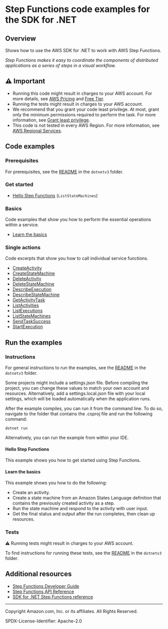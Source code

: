 # Step Functions code examples for the SDK for .NET

## Overview

Shows how to use the AWS SDK for .NET to work with AWS Step Functions.

<!--custom.overview.start-->
<!--custom.overview.end-->

_Step Functions makes it easy to coordinate the components of distributed applications as a series of steps in a visual workflow._

## ⚠ Important

* Running this code might result in charges to your AWS account. For more details, see [AWS Pricing](https://aws.amazon.com/pricing/) and [Free Tier](https://aws.amazon.com/free/).
* Running the tests might result in charges to your AWS account.
* We recommend that you grant your code least privilege. At most, grant only the minimum permissions required to perform the task. For more information, see [Grant least privilege](https://docs.aws.amazon.com/IAM/latest/UserGuide/best-practices.html#grant-least-privilege).
* This code is not tested in every AWS Region. For more information, see [AWS Regional Services](https://aws.amazon.com/about-aws/global-infrastructure/regional-product-services).

<!--custom.important.start-->
<!--custom.important.end-->

## Code examples

### Prerequisites

For prerequisites, see the [README](../README.md#Prerequisites) in the `dotnetv3` folder.


<!--custom.prerequisites.start-->
<!--custom.prerequisites.end-->

### Get started

- [Hello Step Functions](Actions/HelloStepFunctions.cs#L4) (`ListStateMachines`)


### Basics

Code examples that show you how to perform the essential operations within a service.

- [Learn the basics](Scenarios/StepFunctionsBasics.cs)


### Single actions

Code excerpts that show you how to call individual service functions.

- [CreateActivity](Actions/StepFunctionsWrapper.cs#L28)
- [CreateStateMachine](Actions/StepFunctionsWrapper.cs#L42)
- [DeleteActivity](Actions/StepFunctionsWrapper.cs#L68)
- [DeleteStateMachine](Actions/StepFunctionsWrapper.cs#L83)
- [DescribeExecution](Actions/StepFunctionsWrapper.cs#L99)
- [DescribeStateMachine](Actions/StepFunctionsWrapper.cs#L114)
- [GetActivityTask](Actions/StepFunctionsWrapper.cs#L129)
- [ListActivities](Actions/StepFunctionsWrapper.cs#L147)
- [ListExecutions](Actions/StepFunctionsWrapper.cs#L175)
- [ListStateMachines](Actions/StepFunctionsWrapper.cs#L204)
- [SendTaskSuccess](Actions/StepFunctionsWrapper.cs#L225)
- [StartExecution](Actions/StepFunctionsWrapper.cs#L243)


<!--custom.examples.start-->
<!--custom.examples.end-->

## Run the examples

### Instructions

For general instructions to run the examples, see the
[README](../README.md#building-and-running-the-code-examples) in the `dotnetv3` folder.

Some projects might include a settings.json file. Before compiling the project,
you can change these values to match your own account and resources. Alternatively,
add a settings.local.json file with your local settings, which will be loaded automatically
when the application runs.

After the example compiles, you can run it from the command line. To do so, navigate to
the folder that contains the .csproj file and run the following command:

```
dotnet run
```

Alternatively, you can run the example from within your IDE.


<!--custom.instructions.start-->
<!--custom.instructions.end-->

#### Hello Step Functions

This example shows you how to get started using Step Functions.


#### Learn the basics

This example shows you how to do the following:

- Create an activity.
- Create a state machine from an Amazon States Language definition that contains the previously created activity as a step.
- Run the state machine and respond to the activity with user input.
- Get the final status and output after the run completes, then clean up resources.

<!--custom.basic_prereqs.sfn_Scenario_GetStartedStateMachines.start-->
<!--custom.basic_prereqs.sfn_Scenario_GetStartedStateMachines.end-->


<!--custom.basics.sfn_Scenario_GetStartedStateMachines.start-->
<!--custom.basics.sfn_Scenario_GetStartedStateMachines.end-->


### Tests

⚠ Running tests might result in charges to your AWS account.


To find instructions for running these tests, see the [README](../README.md#Tests)
in the `dotnetv3` folder.



<!--custom.tests.start-->
<!--custom.tests.end-->

## Additional resources

- [Step Functions Developer Guide](https://docs.aws.amazon.com/step-functions/latest/dg/welcome.html)
- [Step Functions API Reference](https://docs.aws.amazon.com/step-functions/latest/apireference/Welcome.html)
- [SDK for .NET Step Functions reference](https://docs.aws.amazon.com/sdkfornet/v3/apidocs/items/StepFunctions/NStepFunctions.html)

<!--custom.resources.start-->
<!--custom.resources.end-->

---

Copyright Amazon.com, Inc. or its affiliates. All Rights Reserved.

SPDX-License-Identifier: Apache-2.0